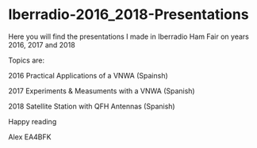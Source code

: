 # Iberradio-2016_2018-Presentations

Here you will find the presentations I made in Iberradio Ham Fair on years 2016, 2017 and 2018

Topics are:

  2016  Practical Applications of a VNWA (Spainsh)
  
  2017  Experiments & Measuments with a VNWA (Spanish)
  
  2018  Satellite Station with QFH Antennas (Spanish)
 
 
 Happy reading
 
 Alex
 EA4BFK

